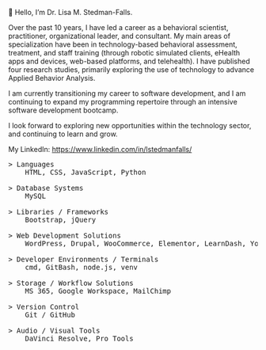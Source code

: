 <p>👋 Hello, I’m Dr. Lisa M. Stedman-Falls.</p>
<p> Over the past 10 years, I have led a career as a behavioral scientist, practitioner, organizational leader, and consultant. My main areas of specialization have been in technology-based behavioral assessment, treatment, and staff training (through robotic simulated clients, eHealth apps and devices, web-based platforms, and telehealth). I have published four research studies, primarily exploring the use of technology to advance Applied Behavior Analysis.</p>

<p> I am currently transitioning my career to software development, and I am continuing to expand my programming repertoire through an intensive software development bootcamp.</p>
<p> I look forward to exploring new opportunities within the technology sector, and continuing to learn and grow.</p>

My LinkedIn: https://www.linkedin.com/in/lstedmanfalls/

<pre>
> Languages
    HTML, CSS, JavaScript, Python

> Database Systems
    MySQL

> Libraries / Frameworks
    Bootstrap, jQuery
    
> Web Development Solutions
    WordPress, Drupal, WooCommerce, Elementor, LearnDash, Yoast SEO, Google Analytics, W3C WCAG Standards

> Developer Environments / Terminals
    cmd, GitBash, node.js, venv

> Storage / Workflow Solutions
    MS 365, Google Workspace, MailChimp

> Version Control
    Git / GitHub

> Audio / Visual Tools
    DaVinci Resolve, Pro Tools
</pre>
